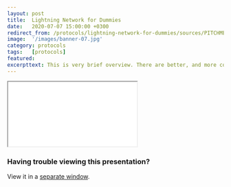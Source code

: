 ```yaml
---
layout: post
title:  Lightning Network for Dummies
date:   2020-07-07 15:00:00 +0300
redirect_from: /protocols/lightning-network-for-dummies/sources/PITCHME.link.html
image:  '/images/banner-07.jpg'
category: protocols
tags:   [protocols]
featured:
excerpttext: This is very brief overview. There are better, and more complete introductions out there
---
```


<iframe class="tlu-iframe" src="/images/protocols/lightning/PITCHME.html"></iframe>

### Having trouble viewing this presentation?

View it in a [separate window](/images/protocols/lightning/PITCHME.html).
